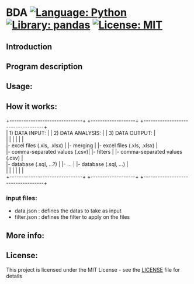 # BDA  [![Language: Python](https://img.shields.io/badge/Language-python-brightgreen.svg)](https://en.wikipedia.org/wiki/Python_(programming_language))  [![Library: pandas](https://img.shields.io/badge/Library-pandas-brightgreen)](https://pandas.pydata.org/)  [![License: MIT](https://img.shields.io/badge/License-MIT-brightgreen.svg)](https://opensource.org/licenses/MIT)

## Introduction

## Program description

## Usage:

## How it works:
<!-- language: lang-none -->
+-------------------------------+     +-------------------+     +-----------------------------------+  
| 1) DATA INPUT:                |     | 2) DATA ANALYSIS: |     | 3) DATA OUTPUT:                   |  
|                               |     |                   |     |                                   |  
|- excel files (.xls, .xlsx)    |     |- merging          |     |- excel files (.xls, .xlsx)        |  
|- comma-separated values (.csv)|     |- filters          |     |- comma-separated values (.csv)    |  
|- database (.sql, ...?)        |     |- ...              |     |- database (.sql, ...)             |  
|                               |     |                   |     |                                   |  
+-------------------------------+     +-------------------+     +-----------------------------------+  

### input files:

- data.json     : defines the datas to take as input
- filter.json   : defines the filter to apply on the files

## More info:

## License:

This project is licensed under the MIT License - see the [LICENSE](LICENSE) file for details
